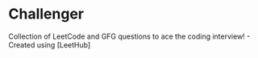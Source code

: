 # Challenger
Collection of LeetCode and GFG questions to ace the coding interview! - Created using [LeetHub]
